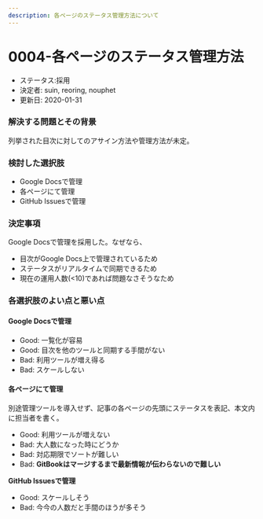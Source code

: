 ```yaml
---
description: 各ページのステータス管理方法について
---
```


# 0004-各ページのステータス管理方法

* ステータス:採用
* 決定者: suin, reoring, nouphet
* 更新日: 2020-01-31

### 解決する問題とその背景

列挙された目次に対してのアサイン方法や管理方法が未定。

### 検討した選択肢

* Google Docsで管理
* 各ページにて管理
* GitHub Issuesで管理

### 決定事項

Google Docsで管理を採用した。なぜなら、

* 目次がGoogle Docs上で管理されているため
* ステータスがリアルタイムで同期できるため
* 現在の運用人数\(&lt;10\)であれば問題なさそうなため

### 各選択肢のよい点と悪い点

#### Google Docsで管理

* Good: 一覧化が容易
* Good: 目次を他のツールと同期する手間がない
* Bad: 利用ツールが増え得る
* Bad: スケールしない

#### 各ページにて管理

別途管理ツールを導入せず、記事の各ページの先頭にステータスを表記、本文内に担当者を書く。

* Good: 利用ツールが増えない
* Bad: 大人数になった時にどうか
* Bad: 対応期限でソートが難しい
* Bad: **GitBookはマージするまで最新情報が伝わらないので難しい**

**GitHub Issuesで管理**

* Good: スケールしそう
* Bad: 今今の人数だと手間のほうが多そう

